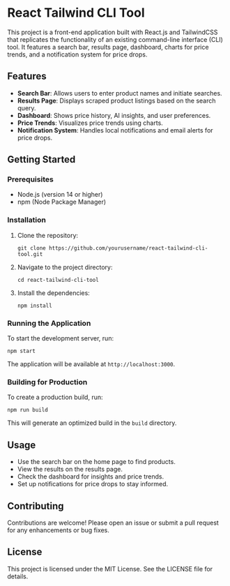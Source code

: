 # React Tailwind CLI Tool

This project is a front-end application built with React.js and TailwindCSS that replicates the functionality of an existing command-line interface (CLI) tool. It features a search bar, results page, dashboard, charts for price trends, and a notification system for price drops.

## Features

- **Search Bar**: Allows users to enter product names and initiate searches.
- **Results Page**: Displays scraped product listings based on the search query.
- **Dashboard**: Shows price history, AI insights, and user preferences.
- **Price Trends**: Visualizes price trends using charts.
- **Notification System**: Handles local notifications and email alerts for price drops.

## Getting Started

### Prerequisites

- Node.js (version 14 or higher)
- npm (Node Package Manager)

### Installation

1. Clone the repository:

   ```
   git clone https://github.com/yourusername/react-tailwind-cli-tool.git
   ```

2. Navigate to the project directory:

   ```
   cd react-tailwind-cli-tool
   ```

3. Install the dependencies:

   ```
   npm install
   ```

### Running the Application

To start the development server, run:

```
npm start
```

The application will be available at `http://localhost:3000`.

### Building for Production

To create a production build, run:

```
npm run build
```

This will generate an optimized build in the `build` directory.

## Usage

- Use the search bar on the home page to find products.
- View the results on the results page.
- Check the dashboard for insights and price trends.
- Set up notifications for price drops to stay informed.

## Contributing

Contributions are welcome! Please open an issue or submit a pull request for any enhancements or bug fixes.

## License

This project is licensed under the MIT License. See the LICENSE file for details.